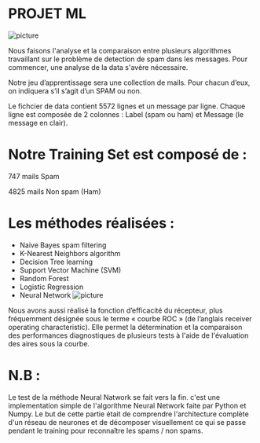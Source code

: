 # PROJET ML

![picture](https://miro.medium.com/max/1400/1*hsyCZOYoGrX6BJsj4Lgrhg.png)

Nous faisons l'analyse et la comparaison entre plusieurs algorithmes travaillant sur le problème de detection de spam dans les messages. 
Pour commencer, une analyse de la data s'avère nécessaire. 

Notre jeu d’apprentissage sera une collection de mails. Pour chacun d’eux, on indiquera s’il s’agit d’un SPAM ou non.

Le fichcier de data contient 5572 lignes et un message par ligne. Chaque ligne est composée de 2 colonnes : Label (spam ou ham) et Message (le message en clair).

# Notre Training Set est composé de :

747 mails Spam

4825 mails Non spam (Ham)

# Les méthodes réalisées : 

- Naive Bayes spam filtering
- K-Nearest Neighbors algorithm
- Decision Tree learning
- Support Vector Machine (SVM)
- Random Forest
- Logistic Regression
- Neural Network
![picture](https://imagizer.imageshack.com/img923/1346/16Was4.png)

Nous avons aussi réalisé la fonction d’efficacité du récepteur, plus fréquemment désignée sous le terme « courbe ROC » (de l’anglais receiver operating characteristic). Elle permet la détermination et la comparaison des performances diagnostiques de plusieurs tests à l'aide de l'évaluation des aires sous la courbe. 

# N.B : 
Le test de la méthode Neural Natwork se fait vers la fin. c'est une implementation simple de l'algorithme Neural Network faite par Python et Numpy. Le but de cette partie était de comprendre l'architecture complète d'un réseau de neurones et de décomposer visuellement ce qui se passe pendant le training pour reconnaître les spams / non spams.
